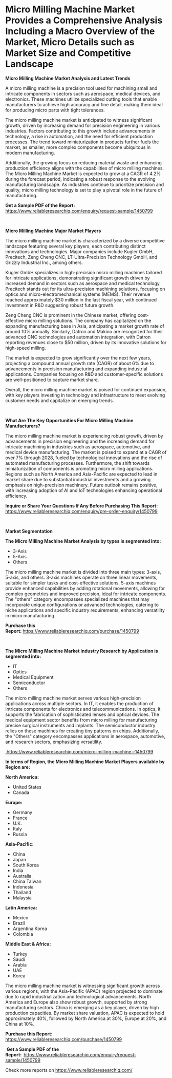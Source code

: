 <p><h1>Micro Milling Machine Market Provides a Comprehensive Analysis Including a Macro Overview of the Market, Micro Details such as Market Size and Competitive Landscape</h1></p><p><strong>Micro Milling Machine Market Analysis and Latest Trends</strong></p>
<p><p>A micro milling machine is a precision tool used for machining small and intricate components in sectors such as aerospace, medical devices, and electronics. These machines utilize specialized cutting tools that enable manufacturers to achieve high accuracy and fine detail, making them ideal for producing micro parts with tight tolerances.</p><p>The micro milling machine market is anticipated to witness significant growth, driven by increasing demand for precision engineering in various industries. Factors contributing to this growth include advancements in technology, a rise in automation, and the need for efficient production processes. The trend toward miniaturization in products further fuels the market, as smaller, more complex components become ubiquitous in modern manufacturing.</p><p>Additionally, the growing focus on reducing material waste and enhancing production efficiency aligns with the capabilities of micro milling machines. The Micro Milling Machine Market is expected to grow at a CAGR of 4.2% during the forecast period, indicating a robust response to the evolving manufacturing landscape. As industries continue to prioritize precision and quality, micro milling technology is set to play a pivotal role in the future of manufacturing.</p></p>
<p><strong>Get a Sample PDF of the Report:&nbsp;</strong> <a href="https://www.reliableresearchiq.com/enquiry/request-sample/1450799?utm_campaign=3076&utm_medium=2&utm_source=Github&utm_content=ia&utm_term=11042025&utm_id=micro-milling-machine">https://www.reliableresearchiq.com/enquiry/request-sample/1450799</a></p>
<p>&nbsp;</p>
<p><strong>Micro Milling Machine Major Market Players</strong></p>
<p><p>The micro milling machine market is characterized by a diverse competitive landscape featuring several key players, each contributing distinct innovations and technologies. Major companies include Kugler GmbH, Precitech, Zeng Cheng CNC, LT-Ultra-Precision Technology GmbH, and Grizzly Industrial Inc., among others. </p><p>Kugler GmbH specializes in high-precision micro milling machines tailored for intricate applications, demonstrating significant growth driven by increased demand in sectors such as aerospace and medical technology. Precitech stands out for its ultra-precision machining solutions, focusing on optics and micro-electromechanical systems (MEMS). Their revenue reached approximately $30 million in the last fiscal year, with continued investment in R&D suggesting robust future growth.</p><p>Zeng Cheng CNC is prominent in the Chinese market, offering cost-effective micro milling solutions. The company has capitalized on the expanding manufacturing base in Asia, anticipating a market growth rate of around 10% annually. Similarly, Datron and Makino are recognized for their advanced CNC technologies and automation integration, with Datron reporting revenues close to $50 million, driven by its innovative solutions for high-speed milling.</p><p>The market is expected to grow significantly over the next few years, projecting a compound annual growth rate (CAGR) of about 6% due to advancements in precision manufacturing and expanding industrial applications. Companies focusing on R&D and customer-specific solutions are well-positioned to capture market share. </p><p>Overall, the micro milling machine market is poised for continued expansion, with key players investing in technology and infrastructure to meet evolving customer needs and capitalize on emerging trends.</p></p>
<p>&nbsp;</p>
<p><strong>What Are The Key Opportunities For Micro Milling Machine Manufacturers?</strong></p>
<p><p>The micro milling machine market is experiencing robust growth, driven by advancements in precision engineering and the increasing demand for intricate machining in industries such as aerospace, automotive, and medical device manufacturing. The market is poised to expand at a CAGR of over 7% through 2028, fueled by technological innovations and the rise of automated manufacturing processes. Furthermore, the shift towards miniaturization of components is promoting micro milling applications. Regions such as North America and Asia-Pacific are expected to lead in market share due to substantial industrial investments and a growing emphasis on high-precision machinery. Future outlook remains positive, with increasing adoption of AI and IoT technologies enhancing operational efficiency.</p></p>
<p><strong>Inquire or Share Your Questions If Any Before Purchasing This Report:</strong> <a href="https://www.reliableresearchiq.com/enquiry/pre-order-enquiry/1450799?utm_campaign=3076&utm_medium=2&utm_source=Github&utm_content=ia&utm_term=11042025&utm_id=micro-milling-machine">https://www.reliableresearchiq.com/enquiry/pre-order-enquiry/1450799</a></p>
<p>&nbsp;</p>
<p><strong>Market Segmentation</strong></p>
<p><strong>The Micro Milling Machine Market Analysis by types is segmented into:</strong></p>
<p><ul><li>3-Axis</li><li>5-Axis</li><li>Others</li></ul></p>
<p><p>The micro milling machine market is divided into three main types: 3-axis, 5-axis, and others. 3-axis machines operate on three linear movements, suitable for simpler tasks and cost-effective solutions. 5-axis machines provide enhanced capabilities by adding rotational movements, allowing for complex geometries and improved precision, ideal for intricate components. The "others" category encompasses specialized machines that may incorporate unique configurations or advanced technologies, catering to niche applications and specific industry requirements, enhancing versatility in micro manufacturing.</p></p>
<p><strong>Purchase this Report:&nbsp;</strong><a href="https://www.reliableresearchiq.com/purchase/1450799?utm_campaign=3076&utm_medium=2&utm_source=Github&utm_content=ia&utm_term=11042025&utm_id=micro-milling-machine">https://www.reliableresearchiq.com/purchase/1450799</a></p>
<p>&nbsp;</p>
<p><strong>The Micro Milling Machine Market Industry Research by Application is segmented into:</strong></p>
<p><ul><li>IT</li><li>Optics</li><li>Medical Equipment</li><li>Semiconductor</li><li>Others</li></ul></p>
<p><p>The micro milling machine market serves various high-precision applications across multiple sectors. In IT, it enables the production of intricate components for electronics and telecommunications. In optics, it supports the fabrication of sophisticated lenses and optical devices. The medical equipment sector benefits from micro milling for manufacturing precise surgical instruments and implants. The semiconductor industry relies on these machines for creating tiny patterns on chips. Additionally, the "Others" category encompasses applications in aerospace, automotive, and research sectors, emphasizing versatility.</p></p>
<p><a href="https://www.reliableresearchiq.com/micro-milling-machine-r1450799?utm_campaign=3076&utm_medium=2&utm_source=Github&utm_content=ia&utm_term=11042025&utm_id=micro-milling-machine">&nbsp;https://www.reliableresearchiq.com/micro-milling-machine-r1450799</a></p>
<p><strong>In terms of Region, the Micro Milling Machine Market Players available by Region are:</strong></p>
<p>
    <p> <strong> North America: </strong>
        <ul>
            <li>United States</li>
            <li>Canada</li>
        </ul>
        </p> 
    <p> <strong> Europe: </strong>
        <ul>
            <li>Germany</li>
            <li>France</li>
            <li>U.K.</li>
            <li>Italy</li>
            <li>Russia</li>
        </ul>
        </p> 
    <p> <strong> Asia-Pacific: </strong>
        <ul>
            <li>China</li>
            <li>Japan</li>
            <li>South Korea</li>
            <li>India</li>
            <li>Australia</li>
            <li>China Taiwan</li>
            <li>Indonesia</li>
            <li>Thailand</li>
            <li>Malaysia</li>
        </ul>
        </p> 
    <p> <strong> Latin America: </strong>
        <ul>
            <li>Mexico</li>
            <li>Brazil</li>
            <li>Argentina Korea</li>
            <li>Colombia</li>
        </ul>
        </p> 
    <p> <strong> Middle East & Africa: </strong>
        <ul>
            <li>Turkey</li>
            <li>Saudi</li>
            <li>Arabia</li>
            <li>UAE</li>
            <li>Korea</li>
        </ul>
    </p>
    </p>
<p><p>The micro milling machine market is witnessing significant growth across various regions, with the Asia-Pacific (APAC) region projected to dominate due to rapid industrialization and technological advancements. North America and Europe also show robust growth, supported by strong manufacturing sectors. China is emerging as a key player, driven by high production capacities. By market share valuation, APAC is expected to hold approximately 40%, followed by North America at 30%, Europe at 20%, and China at 10%.</p></p>
<p><strong>Purchase this Report: </strong><a href="https://www.reliableresearchiq.com/purchase/1450799?utm_campaign=3076&utm_medium=2&utm_source=Github&utm_content=ia&utm_term=11042025&utm_id=micro-milling-machine">https://www.reliableresearchiq.com/purchase/1450799</a></p>
<p>&nbsp;<strong>Get a Sample PDF of the Report:&nbsp;&nbsp;</strong><a href="https://www.reliableresearchiq.com/enquiry/request-sample/1450799?utm_campaign=3076&utm_medium=2&utm_source=Github&utm_content=ia&utm_term=11042025&utm_id=micro-milling-machine">https://www.reliableresearchiq.com/enquiry/request-sample/1450799</a></p>
<p><strong></strong></p>
<p>Check more reports on <a href="https://www.reliableresearchiq.com/?utm_campaign=3076&utm_medium=2&utm_source=Github&utm_content=ia&utm_term=11042025&utm_id=micro-milling-machine">https://www.reliableresearchiq.com/</a></p>